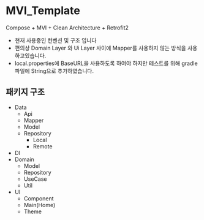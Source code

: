 # MVI_Template
Compose + MVI + Clean Architecture + Retrofit2

- 현재 사용중인 컨벤션 및 구조 입니다
- 편의상 Domain Layer 와 Ui Layer 사이에 Mapper를 사용하지 않는 방식을 사용하고있습니다.
- local.properties에 BaseURL을 사용하도록 하여야 하지만 테스트를 위해 gradle파일에 String으로 추가하였습니다.

## 패키지 구조
- Data
  - Api
  - Mapper
  - Model
  - Repository
    - Local
    - Remote
- DI
- Domain
  - Model
  - Repository
  - UseCase
  - Util
- UI
  - Component
  - Main(Home)
  - Theme

